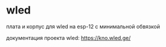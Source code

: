 # wled
плата и корпус для wled на esp-12 с минимальной обвязкой

документация проекта wled: https://kno.wled.ge/
